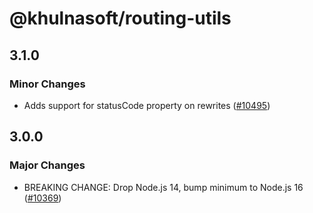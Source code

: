 # @khulnasoft/routing-utils

## 3.1.0

### Minor Changes

- Adds support for statusCode property on rewrites ([#10495](https://github.com/khulnasoft/devship/pull/10495))

## 3.0.0

### Major Changes

- BREAKING CHANGE: Drop Node.js 14, bump minimum to Node.js 16 ([#10369](https://github.com/khulnasoft/devship/pull/10369))
